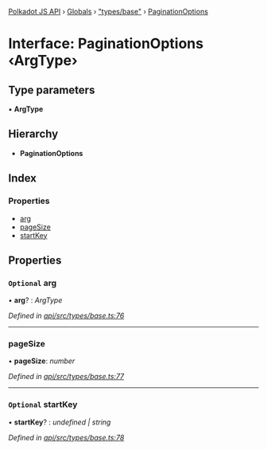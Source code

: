 [Polkadot JS API](../README.md) › [Globals](../globals.md) › ["types/base"](../modules/_types_base_.md) › [PaginationOptions](_types_base_.paginationoptions.md)

# Interface: PaginationOptions ‹**ArgType**›

## Type parameters

▪ **ArgType**

## Hierarchy

* **PaginationOptions**

## Index

### Properties

* [arg](_types_base_.paginationoptions.md#optional-arg)
* [pageSize](_types_base_.paginationoptions.md#pagesize)
* [startKey](_types_base_.paginationoptions.md#optional-startkey)

## Properties

### `Optional` arg

• **arg**? : *ArgType*

*Defined in [api/src/types/base.ts:76](https://github.com/polkadot-js/api/blob/f1b6268784/packages/api/src/types/base.ts#L76)*

___

###  pageSize

• **pageSize**: *number*

*Defined in [api/src/types/base.ts:77](https://github.com/polkadot-js/api/blob/f1b6268784/packages/api/src/types/base.ts#L77)*

___

### `Optional` startKey

• **startKey**? : *undefined | string*

*Defined in [api/src/types/base.ts:78](https://github.com/polkadot-js/api/blob/f1b6268784/packages/api/src/types/base.ts#L78)*
